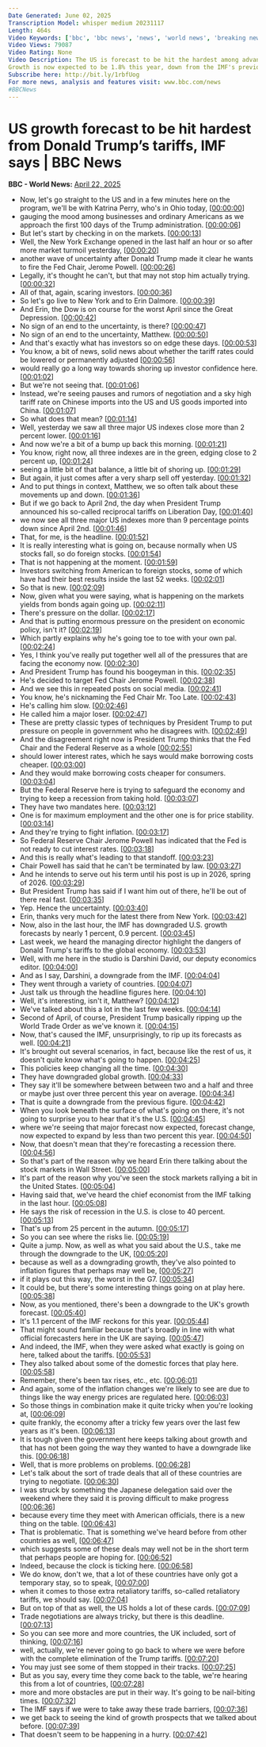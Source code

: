```yaml
---
Date Generated: June 02, 2025
Transcription Model: whisper medium 20231117
Length: 464s
Video Keywords: ['bbc', 'bbc news', 'news', 'world news', 'breaking news', 'us news', 'world', 'america', 'usa', 'usa news', 'india news']
Video Views: 79087
Video Rating: None
Video Description: The US is forecast to be hit the hardest among advanced economies because of uncertainty caused by President Trump’s tariffs, the International Monetary Fund (IMF) said. 
Growth is now expected to be 1.8% this year, down from the IMF's previous estimate of 2.7% for the US in January. 
Subscribe here: http://bit.ly/1rbfUog
For more news, analysis and features visit: www.bbc.com/news
#BBCNews
---
```


# US growth forecast to be hit hardest from Donald Trump’s tariffs, IMF says | BBC News
**BBC - World News:** [April 22, 2025](https://www.youtube.com/watch?v=1pEKOnuwdqw)
*  Now, let's go straight to the US and in a few minutes here on the program, we'll be with Katrina Perry, who's in Ohio today, [[00:00:00](https://www.youtube.com/watch?v=1pEKOnuwdqw&t=0.0s)]
*  gauging the mood among businesses and ordinary Americans as we approach the first 100 days of the Trump administration. [[00:00:06](https://www.youtube.com/watch?v=1pEKOnuwdqw&t=6.5600000000000005s)]
*  But let's start by checking in on the markets. [[00:00:13](https://www.youtube.com/watch?v=1pEKOnuwdqw&t=13.200000000000001s)]
*  Well, the New York Exchange opened in the last half an hour or so after more market turmoil yesterday, [[00:00:20](https://www.youtube.com/watch?v=1pEKOnuwdqw&t=20.56s)]
*  another wave of uncertainty after Donald Trump made it clear he wants to fire the Fed Chair, Jerome Powell. [[00:00:26](https://www.youtube.com/watch?v=1pEKOnuwdqw&t=26.159999999999997s)]
*  Legally, it's thought he can't, but that may not stop him actually trying. [[00:00:32](https://www.youtube.com/watch?v=1pEKOnuwdqw&t=32.16s)]
*  All of that, again, scaring investors. [[00:00:36](https://www.youtube.com/watch?v=1pEKOnuwdqw&t=36.96s)]
*  So let's go live to New York and to Erin Dalmore. [[00:00:39](https://www.youtube.com/watch?v=1pEKOnuwdqw&t=39.36s)]
*  And Erin, the Dow is on course for the worst April since the Great Depression. [[00:00:42](https://www.youtube.com/watch?v=1pEKOnuwdqw&t=42.56s)]
*  No sign of an end to the uncertainty, is there? [[00:00:47](https://www.youtube.com/watch?v=1pEKOnuwdqw&t=47.84s)]
*  No sign of an end to the uncertainty, Matthew. [[00:00:50](https://www.youtube.com/watch?v=1pEKOnuwdqw&t=50.4s)]
*  And that's exactly what has investors so on edge these days. [[00:00:53](https://www.youtube.com/watch?v=1pEKOnuwdqw&t=53.52s)]
*  You know, a bit of news, solid news about whether the tariff rates could be lowered or permanently adjusted [[00:00:56](https://www.youtube.com/watch?v=1pEKOnuwdqw&t=56.96s)]
*  would really go a long way towards shoring up investor confidence here. [[00:01:02](https://www.youtube.com/watch?v=1pEKOnuwdqw&t=62.88s)]
*  But we're not seeing that. [[00:01:06](https://www.youtube.com/watch?v=1pEKOnuwdqw&t=66.0s)]
*  Instead, we're seeing pauses and rumors of negotiation and a sky high tariff rate on Chinese imports into the US and US goods imported into China. [[00:01:07](https://www.youtube.com/watch?v=1pEKOnuwdqw&t=67.04s)]
*  So what does that mean? [[00:01:14](https://www.youtube.com/watch?v=1pEKOnuwdqw&t=74.88s)]
*  Well, yesterday we saw all three major US indexes close more than 2 percent lower. [[00:01:16](https://www.youtube.com/watch?v=1pEKOnuwdqw&t=76.08s)]
*  And now we're a bit of a bump up back this morning. [[00:01:21](https://www.youtube.com/watch?v=1pEKOnuwdqw&t=81.2s)]
*  You know, right now, all three indexes are in the green, edging close to 2 percent up, [[00:01:24](https://www.youtube.com/watch?v=1pEKOnuwdqw&t=84.56s)]
*  seeing a little bit of that balance, a little bit of shoring up. [[00:01:29](https://www.youtube.com/watch?v=1pEKOnuwdqw&t=89.2s)]
*  But again, it just comes after a very sharp sell off yesterday. [[00:01:32](https://www.youtube.com/watch?v=1pEKOnuwdqw&t=92.24000000000001s)]
*  And to put things in context, Matthew, we so often talk about these movements up and down. [[00:01:36](https://www.youtube.com/watch?v=1pEKOnuwdqw&t=96.48s)]
*  But if we go back to April 2nd, the day when President Trump announced his so-called reciprocal tariffs on Liberation Day, [[00:01:40](https://www.youtube.com/watch?v=1pEKOnuwdqw&t=100.8s)]
*  we now see all three major US indexes more than 9 percentage points down since April 2nd. [[00:01:46](https://www.youtube.com/watch?v=1pEKOnuwdqw&t=106.88s)]
*  That, for me, is the headline. [[00:01:52](https://www.youtube.com/watch?v=1pEKOnuwdqw&t=112.64s)]
*  It is really interesting what is going on, because normally when US stocks fall, so do foreign stocks. [[00:01:54](https://www.youtube.com/watch?v=1pEKOnuwdqw&t=114.32s)]
*  That is not happening at the moment. [[00:01:59](https://www.youtube.com/watch?v=1pEKOnuwdqw&t=119.75999999999999s)]
*  Investors switching from American to foreign stocks, some of which have had their best results inside the last 52 weeks. [[00:02:01](https://www.youtube.com/watch?v=1pEKOnuwdqw&t=121.84s)]
*  So that is new. [[00:02:09](https://www.youtube.com/watch?v=1pEKOnuwdqw&t=129.6s)]
*  Now, given what you were saying, what is happening on the markets yields from bonds again going up. [[00:02:11](https://www.youtube.com/watch?v=1pEKOnuwdqw&t=131.6s)]
*  There's pressure on the dollar. [[00:02:17](https://www.youtube.com/watch?v=1pEKOnuwdqw&t=137.2s)]
*  And that is putting enormous pressure on the president on economic policy, isn't it? [[00:02:19](https://www.youtube.com/watch?v=1pEKOnuwdqw&t=139.04s)]
*  Which partly explains why he's going toe to toe with your own pal. [[00:02:24](https://www.youtube.com/watch?v=1pEKOnuwdqw&t=144.56s)]
*  Yes, I think you've really put together well all of the pressures that are facing the economy now. [[00:02:30](https://www.youtube.com/watch?v=1pEKOnuwdqw&t=150.72s)]
*  And President Trump has found his boogeyman in this. [[00:02:35](https://www.youtube.com/watch?v=1pEKOnuwdqw&t=155.51999999999998s)]
*  He's decided to target Fed Chair Jerome Powell. [[00:02:38](https://www.youtube.com/watch?v=1pEKOnuwdqw&t=158.56s)]
*  And we see this in repeated posts on social media. [[00:02:41](https://www.youtube.com/watch?v=1pEKOnuwdqw&t=161.44s)]
*  You know, he's nicknaming the Fed Chair Mr. Too Late. [[00:02:43](https://www.youtube.com/watch?v=1pEKOnuwdqw&t=163.51999999999998s)]
*  He's calling him slow. [[00:02:46](https://www.youtube.com/watch?v=1pEKOnuwdqw&t=166.16s)]
*  He called him a major loser. [[00:02:47](https://www.youtube.com/watch?v=1pEKOnuwdqw&t=167.28s)]
*  These are pretty classic types of techniques by President Trump to put pressure on people in government who he disagrees with. [[00:02:49](https://www.youtube.com/watch?v=1pEKOnuwdqw&t=169.12s)]
*  And the disagreement right now is President Trump thinks that the Fed Chair and the Federal Reserve as a whole [[00:02:55](https://www.youtube.com/watch?v=1pEKOnuwdqw&t=175.2s)]
*  should lower interest rates, which he says would make borrowing costs cheaper. [[00:03:00](https://www.youtube.com/watch?v=1pEKOnuwdqw&t=180.4s)]
*  And they would make borrowing costs cheaper for consumers. [[00:03:04](https://www.youtube.com/watch?v=1pEKOnuwdqw&t=184.4s)]
*  But the Federal Reserve here is trying to safeguard the economy and trying to keep a recession from taking hold. [[00:03:07](https://www.youtube.com/watch?v=1pEKOnuwdqw&t=187.2s)]
*  They have two mandates here. [[00:03:12](https://www.youtube.com/watch?v=1pEKOnuwdqw&t=192.95999999999998s)]
*  One is for maximum employment and the other one is for price stability. [[00:03:14](https://www.youtube.com/watch?v=1pEKOnuwdqw&t=194.23999999999998s)]
*  And they're trying to fight inflation. [[00:03:17](https://www.youtube.com/watch?v=1pEKOnuwdqw&t=197.35999999999999s)]
*  So Federal Reserve Chair Jerome Powell has indicated that the Fed is not ready to cut interest rates. [[00:03:18](https://www.youtube.com/watch?v=1pEKOnuwdqw&t=198.95999999999998s)]
*  And this is really what's leading to that standoff. [[00:03:23](https://www.youtube.com/watch?v=1pEKOnuwdqw&t=203.6s)]
*  Chair Powell has said that he can't be terminated by law. [[00:03:27](https://www.youtube.com/watch?v=1pEKOnuwdqw&t=207.04s)]
*  And he intends to serve out his term until his post is up in 2026, spring of 2026. [[00:03:29](https://www.youtube.com/watch?v=1pEKOnuwdqw&t=209.92s)]
*  But President Trump has said if I want him out of there, he'll be out of there real fast. [[00:03:35](https://www.youtube.com/watch?v=1pEKOnuwdqw&t=215.6s)]
*  Yep. Hence the uncertainty. [[00:03:40](https://www.youtube.com/watch?v=1pEKOnuwdqw&t=220.07999999999998s)]
*  Erin, thanks very much for the latest there from New York. [[00:03:42](https://www.youtube.com/watch?v=1pEKOnuwdqw&t=222.0s)]
*  Now, also in the last hour, the IMF has downgraded U.S. growth forecasts by nearly 1 percent, 0.9 percent. [[00:03:45](https://www.youtube.com/watch?v=1pEKOnuwdqw&t=225.51999999999998s)]
*  Last week, we heard the managing director highlight the dangers of Donald Trump's tariffs to the global economy. [[00:03:53](https://www.youtube.com/watch?v=1pEKOnuwdqw&t=233.76s)]
*  Well, with me here in the studio is Darshini David, our deputy economics editor. [[00:04:00](https://www.youtube.com/watch?v=1pEKOnuwdqw&t=240.07999999999998s)]
*  And as I say, Darshini, a downgrade from the IMF. [[00:04:04](https://www.youtube.com/watch?v=1pEKOnuwdqw&t=244.32s)]
*  They went through a variety of countries. [[00:04:07](https://www.youtube.com/watch?v=1pEKOnuwdqw&t=247.92s)]
*  Just talk us through the headline figures here. [[00:04:10](https://www.youtube.com/watch?v=1pEKOnuwdqw&t=250.23999999999998s)]
*  Well, it's interesting, isn't it, Matthew? [[00:04:12](https://www.youtube.com/watch?v=1pEKOnuwdqw&t=252.56s)]
*  We've talked about this a lot in the last few weeks. [[00:04:14](https://www.youtube.com/watch?v=1pEKOnuwdqw&t=254.07999999999998s)]
*  Second of April, of course, President Trump basically ripping up the World Trade Order as we've known it. [[00:04:15](https://www.youtube.com/watch?v=1pEKOnuwdqw&t=255.92s)]
*  Now, that's caused the IMF, unsurprisingly, to rip up its forecasts as well. [[00:04:21](https://www.youtube.com/watch?v=1pEKOnuwdqw&t=261.12s)]
*  It's brought out several scenarios, in fact, because like the rest of us, it doesn't quite know what's going to happen. [[00:04:25](https://www.youtube.com/watch?v=1pEKOnuwdqw&t=265.12s)]
*  This policies keep changing all the time. [[00:04:30](https://www.youtube.com/watch?v=1pEKOnuwdqw&t=270.4s)]
*  They have downgraded global growth. [[00:04:33](https://www.youtube.com/watch?v=1pEKOnuwdqw&t=273.12s)]
*  They say it'll be somewhere between between two and a half and three or maybe just over three percent this year on average. [[00:04:34](https://www.youtube.com/watch?v=1pEKOnuwdqw&t=274.88s)]
*  That is quite a downgrade from the previous figure. [[00:04:42](https://www.youtube.com/watch?v=1pEKOnuwdqw&t=282.0s)]
*  When you look beneath the surface of what's going on there, it's not going to surprise you to hear that it's the U.S. [[00:04:45](https://www.youtube.com/watch?v=1pEKOnuwdqw&t=285.24s)]
*  where we're seeing that major forecast now expected, forecast change, now expected to expand by less than two percent this year. [[00:04:50](https://www.youtube.com/watch?v=1pEKOnuwdqw&t=290.12s)]
*  Now, that doesn't mean that they're forecasting a recession there. [[00:04:56](https://www.youtube.com/watch?v=1pEKOnuwdqw&t=296.76s)]
*  So that's part of the reason why we heard Erin there talking about the stock markets in Wall Street. [[00:05:00](https://www.youtube.com/watch?v=1pEKOnuwdqw&t=300.08s)]
*  It's part of the reason why you've seen the stock markets rallying a bit in the United States. [[00:05:04](https://www.youtube.com/watch?v=1pEKOnuwdqw&t=304.32s)]
*  Having said that, we've heard the chief economist from the IMF talking in the last hour. [[00:05:08](https://www.youtube.com/watch?v=1pEKOnuwdqw&t=308.71999999999997s)]
*  He says the risk of recession in the U.S. is close to 40 percent. [[00:05:13](https://www.youtube.com/watch?v=1pEKOnuwdqw&t=313.03999999999996s)]
*  That's up from 25 percent in the autumn. [[00:05:17](https://www.youtube.com/watch?v=1pEKOnuwdqw&t=317.4s)]
*  So you can see where the risks lie. [[00:05:19](https://www.youtube.com/watch?v=1pEKOnuwdqw&t=319.36s)]
*  Quite a jump. Now, as well as what you said about the U.S., take me through the downgrade to the UK, [[00:05:20](https://www.youtube.com/watch?v=1pEKOnuwdqw&t=320.56s)]
*  because as well as a downgrading growth, they've also pointed to inflation figures that perhaps may well be, [[00:05:27](https://www.youtube.com/watch?v=1pEKOnuwdqw&t=327.2s)]
*  if it plays out this way, the worst in the G7. [[00:05:34](https://www.youtube.com/watch?v=1pEKOnuwdqw&t=334.84s)]
*  It could be, but there's some interesting things going on at play here. [[00:05:38](https://www.youtube.com/watch?v=1pEKOnuwdqw&t=338.12s)]
*  Now, as you mentioned, there's been a downgrade to the UK's growth forecast. [[00:05:40](https://www.youtube.com/watch?v=1pEKOnuwdqw&t=340.96s)]
*  It's 1.1 percent of the IMF reckons for this year. [[00:05:44](https://www.youtube.com/watch?v=1pEKOnuwdqw&t=344.68s)]
*  That might sound familiar because that's broadly in line with what official forecasters here in the UK are saying. [[00:05:47](https://www.youtube.com/watch?v=1pEKOnuwdqw&t=347.68s)]
*  And indeed, the IMF, when they were asked what exactly is going on here, talked about the tariffs. [[00:05:53](https://www.youtube.com/watch?v=1pEKOnuwdqw&t=353.64000000000004s)]
*  They also talked about some of the domestic forces that play here. [[00:05:58](https://www.youtube.com/watch?v=1pEKOnuwdqw&t=358.32000000000005s)]
*  Remember, there's been tax rises, etc., etc. [[00:06:01](https://www.youtube.com/watch?v=1pEKOnuwdqw&t=361.08000000000004s)]
*  And again, some of the inflation changes we're likely to see are due to things like the way energy prices are regulated here. [[00:06:03](https://www.youtube.com/watch?v=1pEKOnuwdqw&t=363.8s)]
*  So those things in combination make it quite tricky when you're looking at, [[00:06:09](https://www.youtube.com/watch?v=1pEKOnuwdqw&t=369.56s)]
*  quite frankly, the economy after a tricky few years over the last few years as it's been. [[00:06:13](https://www.youtube.com/watch?v=1pEKOnuwdqw&t=373.72s)]
*  It is tough given the government here keeps talking about growth and that has not been going the way they wanted to have a downgrade like this. [[00:06:18](https://www.youtube.com/watch?v=1pEKOnuwdqw&t=378.56s)]
*  Well, that is more problems on problems. [[00:06:28](https://www.youtube.com/watch?v=1pEKOnuwdqw&t=388.03999999999996s)]
*  Let's talk about the sort of trade deals that all of these countries are trying to negotiate. [[00:06:30](https://www.youtube.com/watch?v=1pEKOnuwdqw&t=390.71999999999997s)]
*  I was struck by something the Japanese delegation said over the weekend where they said it is proving difficult to make progress [[00:06:36](https://www.youtube.com/watch?v=1pEKOnuwdqw&t=396.79999999999995s)]
*  because every time they meet with American officials, there is a new thing on the table. [[00:06:43](https://www.youtube.com/watch?v=1pEKOnuwdqw&t=403.2s)]
*  That is problematic. That is something we've heard before from other countries as well, [[00:06:47](https://www.youtube.com/watch?v=1pEKOnuwdqw&t=407.96s)]
*  which suggests some of these deals may well not be in the short term that perhaps people are hoping for. [[00:06:52](https://www.youtube.com/watch?v=1pEKOnuwdqw&t=412.52s)]
*  Indeed, because the clock is ticking here. [[00:06:58](https://www.youtube.com/watch?v=1pEKOnuwdqw&t=418.28s)]
*  We do know, don't we, that a lot of these countries have only got a temporary stay, so to speak, [[00:07:00](https://www.youtube.com/watch?v=1pEKOnuwdqw&t=420.2s)]
*  when it comes to those extra retaliatory tariffs, so-called retaliatory tariffs, we should say. [[00:07:04](https://www.youtube.com/watch?v=1pEKOnuwdqw&t=424.71999999999997s)]
*  But on top of that as well, the US holds a lot of these cards. [[00:07:09](https://www.youtube.com/watch?v=1pEKOnuwdqw&t=429.47999999999996s)]
*  Trade negotiations are always tricky, but there is this deadline. [[00:07:13](https://www.youtube.com/watch?v=1pEKOnuwdqw&t=433.0s)]
*  So you can see more and more countries, the UK included, sort of thinking, [[00:07:16](https://www.youtube.com/watch?v=1pEKOnuwdqw&t=436.6s)]
*  well, actually, we're never going to go back to where we were before with the complete elimination of the Trump tariffs. [[00:07:20](https://www.youtube.com/watch?v=1pEKOnuwdqw&t=440.16s)]
*  You may just see some of them stopped in their tracks. [[00:07:25](https://www.youtube.com/watch?v=1pEKOnuwdqw&t=445.72s)]
*  But as you say, every time they come back to the table, we're hearing this from a lot of countries, [[00:07:28](https://www.youtube.com/watch?v=1pEKOnuwdqw&t=448.24s)]
*  more and more obstacles are put in their way. It's going to be nail-biting times. [[00:07:32](https://www.youtube.com/watch?v=1pEKOnuwdqw&t=452.04s)]
*  The IMF says if we were to take away these trade barriers, [[00:07:36](https://www.youtube.com/watch?v=1pEKOnuwdqw&t=456.36s)]
*  we get back to seeing the kind of growth prospects that we talked about before. [[00:07:39](https://www.youtube.com/watch?v=1pEKOnuwdqw&t=459.4s)]
*  That doesn't seem to be happening in a hurry. [[00:07:42](https://www.youtube.com/watch?v=1pEKOnuwdqw&t=462.84000000000003s)]
